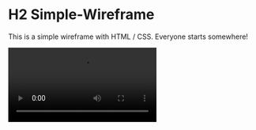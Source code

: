 # H2 Simple-Wireframe
This is a simple wireframe with HTML / CSS. Everyone starts somewhere!

![Learning to Fly!](https://github.com/JP211/Simple-Wireframe/giphy.mp4)


